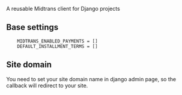 A reusable Midtrans client for Django projects

## Base settings
```
    MIDTRANS_ENABLED_PAYMENTS = []
    DEFAULT_INSTALLMENT_TERMS = []
```
## Site domain
You need to set your site domain name in django admin page, so the callback will redirect to your site.